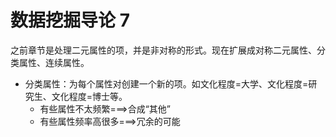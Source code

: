 # 数据挖掘导论 7
之前章节是处理二元属性的项，并是非对称的形式。现在扩展成对称二元属性、分类属性、连续属性。
+ 分类属性：为每个属性对创建一个新的项。如文化程度=大学、文化程度=研究生、文化程度=博士等。
  + 有些属性不太频繁===>合成“其他”
  + 有些属性频率高很多===>冗余的可能
